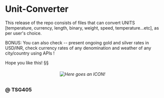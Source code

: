 # Unit-Converter
This release of the repo consists of files that can convert UNITS [temperature, currency, length, binary, weight, speed, temperature...etc], as per user's choice.


BONUS: You can also check --  present ongoing gold and silver rates in USD/INR, check currency rates of any denomination and weather of any city/country using APIs !

Hope you like this! §§

<h6 align="center">
   <img src="https://github.com/TSG405/Unit-Converter/blob/main/icon.png" alt="Here goes an ICON!">
</h6>

### @ TSG405
